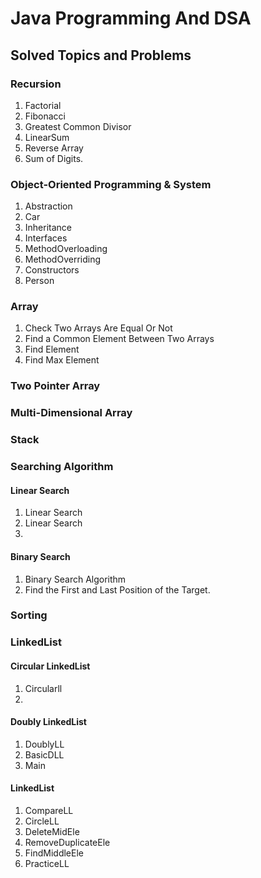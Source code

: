 # Java Programming And DSA

## Solved Topics and Problems

### Recursion

1. Factorial
2. Fibonacci
3. Greatest Common Divisor
4. LinearSum
5. Reverse Array
6. Sum of Digits.

### Object-Oriented Programming & System
1. Abstraction
2. Car
3. Inheritance
4. Interfaces
5. MethodOverloading
6. MethodOverriding
7. Constructors
8. Person

### Array

1. Check Two Arrays Are Equal Or Not
2. Find a Common Element Between Two Arrays
3. Find Element
4. Find Max Element

### Two Pointer Array

### Multi-Dimensional Array

### Stack

### Searching Algorithm
  #### Linear Search
  1. Linear Search
  2. Linear Search
  3. 


  #### Binary Search
  1. Binary Search Algorithm
  2. Find the First and Last Position of the Target.

### Sorting 

### LinkedList

#### Circular LinkedList
1. Circularll
2. 

#### Doubly LinkedList
1. DoublyLL
2. BasicDLL
3. Main

#### LinkedList
1. CompareLL
2. CircleLL
3. DeleteMidEle
4. RemoveDuplicateEle
5. FindMiddleEle
6. PracticeLL
